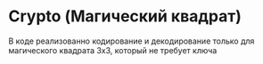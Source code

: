 # Crypto (Магический квадрат)

В коде реализованно кодирование и декодирование только для магического квадрата 3x3, который не требует ключа
